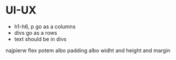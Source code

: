 # UI-UX
* h1-h6, p go as a columns
* divs go as a rows
* text should be in divs


najpierw flex
potem albo padding albo widht and height and margin
